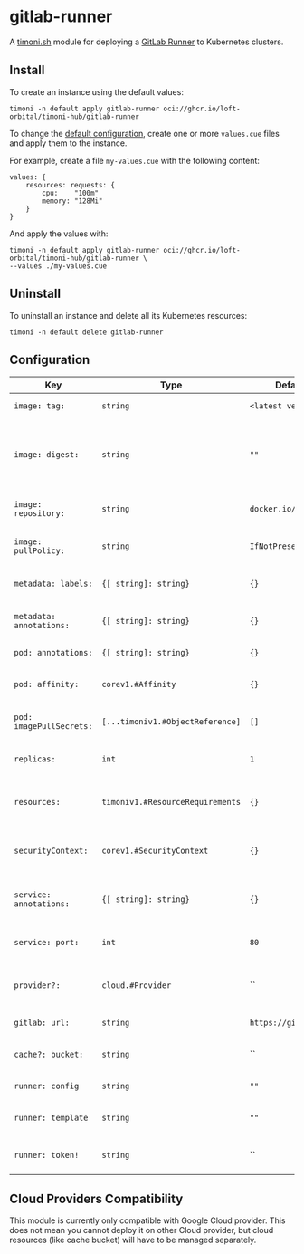 # gitlab-runner

A [timoni.sh](http://timoni.sh) module for deploying a [GitLab Runner](https://docs.gitlab.com/runner/) to Kubernetes clusters.

## Install

To create an instance using the default values:

```shell
timoni -n default apply gitlab-runner oci://ghcr.io/loft-orbital/timoni-hub/gitlab-runner
```

To change the [default configuration](#configuration),
create one or more `values.cue` files and apply them to the instance.

For example, create a file `my-values.cue` with the following content:

```cue
values: {
	resources: requests: {
		cpu:    "100m"
		memory: "128Mi"
	}
}
```

And apply the values with:

```shell
timoni -n default apply gitlab-runner oci://ghcr.io/loft-orbital/timoni-hub/gitlab-runner \
--values ./my-values.cue
```

## Uninstall

To uninstall an instance and delete all its Kubernetes resources:

```shell
timoni -n default delete gitlab-runner
```

## Configuration

| Key                        | Type                               | Default              | Description                                                                                                                                    |
| -------------------------- | ---------------------------------- | -------------------- | ---------------------------------------------------------------------------------------------------------------------------------------------- |
| `image: tag:`              | `string`                           | `<latest version>`   | Container image tag                                                                                                                            |
| `image: digest:`           | `string`                           | `""`                 | Container image digest, takes precedence over `tag` when specified                                                                             |
| `image: repository:`       | `string`                           | `docker.io/nginx`    | Container image repository                                                                                                                     |
| `image: pullPolicy:`       | `string`                           | `IfNotPresent`       | [Kubernetes image pull policy](https://kubernetes.io/docs/concepts/containers/images/#image-pull-policy)                                       |
| `metadata: labels:`        | `{[ string]: string}`              | `{}`                 | Common labels for all resources                                                                                                                |
| `metadata: annotations:`   | `{[ string]: string}`              | `{}`                 | Common annotations for all resources                                                                                                           |
| `pod: annotations:`        | `{[ string]: string}`              | `{}`                 | Annotations applied to pods                                                                                                                    |
| `pod: affinity:`           | `corev1.#Affinity`                 | `{}`                 | [Kubernetes affinity and anti-affinity](https://kubernetes.io/docs/concepts/scheduling-eviction/assign-pod-node/#affinity-and-anti-affinity)   |
| `pod: imagePullSecrets:`   | `[...timoniv1.#ObjectReference]`   | `[]`                 | [Kubernetes image pull secrets](https://kubernetes.io/docs/concepts/containers/images/#specifying-imagepullsecrets-on-a-pod)                   |
| `replicas:`                | `int`                              | `1`                  | Kubernetes deployment replicas                                                                                                                 |
| `resources:`               | `timoniv1.#ResourceRequirements`   | `{}`                 | [Kubernetes resource requests and limits](https://kubernetes.io/docs/concepts/configuration/manage-resources-containers)                       |
| `securityContext:`         | `corev1.#SecurityContext`          | `{}`                 | [Kubernetes container security context](https://kubernetes.io/docs/tasks/configure-pod-container/security-context)                             |
| `service: annotations:`    | `{[ string]: string}`              | `{}`                 | Annotations applied to the Kubernetes Service                                                                                                  |
| `service: port:`           | `int`                              | `80`                 | Kubernetes Service HTTP port                                                                                                                   |
| `provider?:`               | `cloud.#Provider`                  | ``                   | Optional cloud provider configuration. [Documentation](../../libs/cloud/README.md).                                                            |
| `gitlab: url:`             | `string`                           | `https://gitlab.com` | GitLab instance host                                                                                                                           |
| `cache?: bucket:`          | `string`                           | ``                   | Bucket name for the cache, if used                                                                                                             |
| `runner: config`           | `string`                           | `""`                 | Runner global configuration                                                                                                                    |
| `runner: template`         | `string`                           | `""`                 | Registration [configuration template](https://docs.gitlab.com/runner/register/#register-with-a-configuration-template)                         |
| `runner: token!`           | `string`                           | ``                   | [Runner authentication token](https://docs.gitlab.com/ee/security/token_overview.html#runner-authentication-tokens)                            |

## Cloud Providers Compatibility

This module is currently only compatible with Google Cloud provider.
This does not mean you cannot deploy it on other Cloud provider, but cloud resources (like cache bucket) will have to be managed separately.
